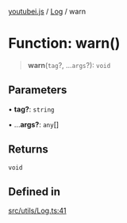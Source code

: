 [youtubei.js](../../../README.md) / [Log](../README.md) / warn

# Function: warn()

> **warn**(`tag`?, ...`args`?): `void`

## Parameters

• **tag?**: `string`

• ...**args?**: `any`[]

## Returns

`void`

## Defined in

[src/utils/Log.ts:41](https://github.com/LuanRT/YouTube.js/blob/e54e499ff553dab51e6d9d1aebc090b50fec29ba/src/utils/Log.ts#L41)
